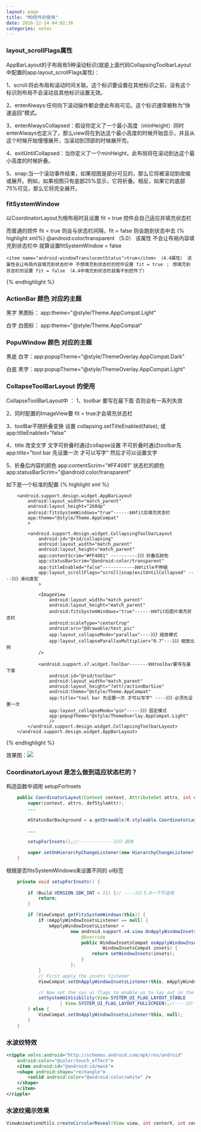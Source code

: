 ```yaml
---
layout: page
title: "MD控件的使用"
date: 2016-12-24 04:02:36
categories: notes
---
```


### layout_scrollFlags属性

AppBarLayout的子布局有5种滚动标识(就是上面代码CollapsingToolbarLayout中配置的app:layout_scrollFlags属性)：

1、scroll:将此布局和滚动时间关联。这个标识要设置在其他标识之前，没有这个标识则布局不会滚动且其他标识设置无效。

2、enterAlways:任何向下滚动操作都会使此布局可见。这个标识通常被称为“快速返回”模式。

3、enterAlwaysCollapsed：假设你定义了一个最小高度（minHeight）同时enterAlways也定义了，那么view将在到达这个最小高度的时候开始显示，并且从这个时候开始慢慢展开，当滚动到顶部的时候展开完。

4、exitUntilCollapsed：当你定义了一个minHeight，此布局将在滚动到达这个最小高度的时候折叠。

5、snap:当一个滚动事件结束，如果视图是部分可见的，那么它将被滚动到收缩或展开。例如，如果视图只有底部25%显示，它将折叠。相反，如果它的底部75%可见，那么它将完全展开。


### fitSystemWindow

以CoordinatorLayout为根布局时且设置 fit = true 控件会自己适应并填充状态栏


而普通的控件 fit = true 则会与状态栏间隔，fit = false 则会跑到状态中去
{% highlight xml%}
    <item name="android:statusBarColor">@android:color/transparent</item> （5.0） 该属性 不会让布局内容填充到状态栏中 就算设置fitSystemWindow = false

    <item name="android:windowTranslucentStatus">true</item> （4.4属性） 该属性会让布局内容填充到状态栏中 不想填充到状态栏的控件设置 fit = true ； 想填充到状态栏的设置 fit = false （4.4中填充到状态栏就看不到控件了）
{% endhighlight %}


### ActionBar 颜色 对应的主题

黑字 黑图标： app:theme="@style/Theme.AppCompat.Light"

白字 白图标： app:theme="@style/Theme.AppCompat"

### PopuWindow 颜色 对应的主题

黑底 白字：app:popupTheme="@style/ThemeOverlay.AppCompat.Dark"

白底 黑字：app:popupTheme="@style/ThemeOverlay.AppCompat.Light"

### CollapseToolBarLayout 的使用
CollapseToolBarLayout中 ：
1、toolbar 要写在最下面 否则会有一系列失效

2、同时配置的ImageView要 fit = true才会填充状态栏

3、toolBar不随折叠变换 设置 collapsing.setTitleEnabled(false); 或 app:titleEnabled="false" 

4、title 改变文字 文字可折叠时通过collapse设置 不可折叠时通过toolbar先app:title="tool bar 先设置一次 才可以写字" 然后才可以设置文字

5、折叠后内容的颜色 app:contentScrim="#FF4081" 状态栏的颜色 app:statusBarScrim="@android:color/transparent"

如下是一个标准的配置
{% highlight xml %}

        <android.support.design.widget.AppBarLayout
            android:layout_width="match_parent"
            android:layout_height="260dp"
            android:fitsSystemWindows="true"------》》》fit后填充状态栏
            app:theme="@style/Theme.AppCompat"
            >

            <android.support.design.widget.CollapsingToolbarLayout
                android:id="@+id/collapsing"
                android:layout_width="match_parent"
                android:layout_height="match_parent"
                app:contentScrim="#FF4081" ----------》》》折叠后颜色
				app:statusBarScrim="@android:color/transparent"
                app:titleEnabled="false"------------》》》title不伸缩
                app:layout_scrollFlags="scroll|snap|exitUntilCollapsed" ----》》》滑动类型
                >

                <ImageView
                    android:layout_width="match_parent"
                    android:layout_height="match_parent"
                    android:fitsSystemWindows="true"------》》》fit后图片填充状态栏
                    android:scaleType="centerCrop"
                    android:src="@drawable/test_pic"
                    app:layout_collapseMode="parallax"----》》》缩放模式
                    app:layout_collapseParallaxMultiplier="0.7"---》》》缩放比例
				/>

                <android.support.v7.widget.Toolbar-------》》》toolbar要写在最下面
                    android:id="@+id/toolbar"
                    android:layout_width="match_parent"
                    android:layout_height="?attr/actionBarSize"
                    android:theme="@style/Theme.AppCompat"
                    app:title="tool bar 先设置一次 才可以写字" ----》》》必须先设置一次
                    app:layout_collapseMode="pin"-----》》》固定模式
                    app:popupTheme="@style/ThemeOverlay.AppCompat.Light"
                    />
            </android.support.design.widget.CollapsingToolbarLayout>
        </android.support.design.widget.AppBarLayout>
{% endhighlight %}

效果图：![](../../../../img/collapselayout.gif)

### CoordinatorLayout 是怎么做到适应状态栏的？

构造函数中调用 setupForInsets
```java
    public CoordinatorLayout(Context context, AttributeSet attrs, int defStyleAttr) {
        super(context, attrs, defStyleAttr);
		...
		
        mStatusBarBackground = a.getDrawable(R.styleable.CoordinatorLayout_statusBarBackground);//-----》》》获取背景drawable
        
		...

        setupForInsets();//-------------》》》》调用

        super.setOnHierarchyChangeListener(new HierarchyChangeListener());
    }
```
根据是否fitsSystemWindows来设置不同的 ui标签
```java
    private void setupForInsets() {
		
        if (Build.VERSION.SDK_INT < 21) {// ----》》》5.0一下不适用
            return;
        }

        if (ViewCompat.getFitsSystemWindows(this)) {
            if (mApplyWindowInsetsListener == null) {
                mApplyWindowInsetsListener =
                        new android.support.v4.view.OnApplyWindowInsetsListener() {
                            @Override
                            public WindowInsetsCompat onApplyWindowInsets(View v,
                                    WindowInsetsCompat insets) {
                                return setWindowInsets(insets);
                            }
                        };
            }
            // First apply the insets listener
            ViewCompat.setOnApplyWindowInsetsListener(this, mApplyWindowInsetsListener);

            // Now set the sys ui flags to enable us to lay out in the window insets
            setSystemUiVisibility(View.SYSTEM_UI_FLAG_LAYOUT_STABLE
                    | View.SYSTEM_UI_FLAG_LAYOUT_FULLSCREEN);//----》》》设置UI标签
        } else {
            ViewCompat.setOnApplyWindowInsetsListener(this, null);
        }
    }
```

### 水波纹特效
```xml
<ripple xmlns:android="http://schemas.android.com/apk/res/android"
	android:color="@color/touch_effect">
    <item android:id="@android:id/mask">
	<shape android:shape="rectangle">
	    <solid android:color="@android:color/white" />
	</shape>
    </item>
</ripple>
```

### 水波纹揭示效果
```java
ViewAnimationUtils.createCircularReveal(View view, int centerX, int centerY, float startRadius, float endRadius)
```
